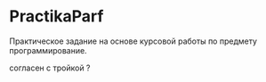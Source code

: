 # PractikaParf
Практическое задание на основе курсовой работы по предмету программирование.

согласен с тройкой ?

